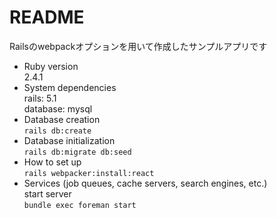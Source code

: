 # README
Railsのwebpackオプションを用いて作成したサンプルアプリです  
* Ruby version  
2.4.1  
* System dependencies  
rails: 5.1  
database: mysql  
* Database creation  
```rails db:create```  
* Database initialization  
```rails db:migrate db:seed```  
* How to set up  
```rails webpacker:install:react```  
* Services (job queues, cache servers, search engines, etc.)  
start server  
```bundle exec foreman start```  
